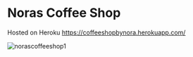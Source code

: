﻿# Noras Coffee Shop
 
 Hosted on Heroku https://coffeeshopbynora.herokuapp.com/
 
![norascoffeeshop1](https://user-images.githubusercontent.com/78624317/171370403-40b3d8a8-11a3-41a6-8d37-5c611730ee39.png)
